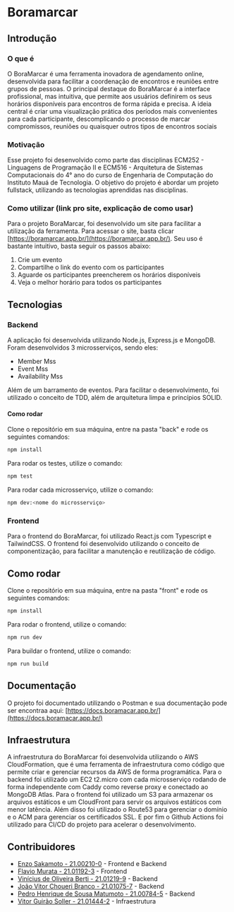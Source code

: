 # Boramarcar

## Introdução

### O que é

O BoraMarcar é uma ferramenta inovadora de agendamento online, desenvolvida
para facilitar a coordenação de encontros e reuniões entre grupos de pessoas. O principal
destaque do BoraMarcar é a interface profissional, mas intuitiva, que permite aos usuários
definirem os seus horários disponíveis para encontros de forma rápida e precisa. A ideia
central é criar uma visualização prática dos períodos mais convenientes para cada
participante, descomplicando o processo de marcar compromissos, reuniões ou quaisquer
outros tipos de encontros sociais

### Motivação

Esse projeto foi desenvolvido como parte das disciplinas ECM252 - Linguagens de Programação II e ECM516 - Arquitetura de Sistemas Computacionais do 4° ano do curso de Engenharia de Computação do Instituto Mauá de Tecnologia.
O objetivo do projeto é abordar um projeto fullstack, utilizando as tecnologias aprendidas nas disciplinas.

### Como utilizar (link pro site, explicação de como usar)

Para o projeto BoraMarcar, foi desenvolvido um site para facilitar a utilização da ferramenta. Para acessar o site, basta clicar [https://boramarcar.app.br/](https://boramarcar.app.br/).
Seu uso é bastante intuitivo, basta seguir os passos abaixo:

1. Crie um evento
2. Compartilhe o link do evento com os participantes
3. Aguarde os participantes preencherem os horários disponíveis
4. Veja o melhor horário para todos os participantes

## Tecnologias

### Backend

A aplicação foi desenvolvida utilizando Node.js, Express.js e MongoDB. Foram desenvolvidos 3 microsserviços, sendo eles:

- Member Mss
- Event Mss
- Availability Mss

Além de um barramento de eventos.
Para facilitar o desenvolvimento, foi utilizado o conceito de TDD, além de arquitetura limpa e princípios SOLID.

#### Como rodar

Clone o repositório em sua máquina, entre na pasta "back" e rode os seguintes comandos:
  
```bash
npm install
```

Para rodar os testes, utilize o comando:

```bash
npm test
```

Para rodar cada microsserviço, utilize o comando:

```bash
npm dev:<nome do microsserviço>
```

### Frontend

Para o frontend do BoraMarcar, foi utilizado React.js com Typescript e TailwindCSS.
O frontend foi desenvolvido utilizando o conceito de componentização, para facilitar a manutenção e reutilização de código.

## Como rodar

Clone o repositório em sua máquina, entre na pasta "front" e rode os seguintes comandos:

```bash
npm install
```

Para rodar o frontend, utilize o comando:

```bash
npm run dev
```

Para buildar o frontend, utilize o comando:

```bash
npm run build
```

## Documentação

O projeto foi documentado utilizando o Postman e sua documentação pode ser encontraa aqui:
[https://docs.boramacar.app.br/](https://docs.boramacar.app.br/)


## Infraestrutura
A infraestrutura do BoraMarcar foi desenvolvida utilizando o AWS CloudFormation, que é uma ferramenta de infraestrutura como código que permite criar e gerenciar recursos da AWS de forma programática.
Para o backend foi utilizado um EC2 t2.micro com cada microsserviço rodando de forma independente com Caddy como reverse proxy e conectado ao MongoDB Atlas.
Para o frontend foi utilizado um S3 para armazenar os arquivos estáticos e um CloudFront para servir os arquivos estáticos com menor latência.
Além disso foi utilizado o Route53 para gerenciar o domínio e o ACM para gerenciar os certificados SSL.
E por fim o Github Actions foi utilizado para CI/CD do projeto para acelerar o desenvolvimento.

## Contribuidores

- [Enzo Sakamoto - 21.00210-0](https://github.com/enzosakamoto) - Frontend e Backend
- [Flavio Murata - 21.01192-3](https://github.com/flaviomurata) - Frontend
- [Vinícius de Oliveira Berti - 21.01219-9](https://github.com/viniciusberti) - Backend
- [João Vitor Choueri Branco - 21.01075-7](https://github.com/JoaoVitorBranco) - Backend
- [Pedro Henrique de Sousa Matumoto - 21.00784-5](https://github.com/PedroMatumoto) - Backend
- [Vitor Guirão Soller - 21.01444-2](https://github.com/VgsStudio) - Infraestrutura
